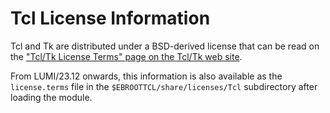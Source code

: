 # Tcl License Information

Tcl and Tk are distributed under a BSD-derived license that can be read on the
["Tcl/Tk License Terms" page on the Tcl/Tk web site](https://tcl.tk/software/tcltk/license.html).

From LUMI/23.12 onwards, this information is also available as the `license.terms` 
file in the `$EBROOTTCL/share/licenses/Tcl` subdirectory after loading the module.

